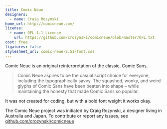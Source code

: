 ```yaml
---
title: Comic Neue
designers:
  - name: Craig Rozynski
home_url: http://comicneue.com/
license:
  - name: OFL-1.1 License
    url: https://github.com/crozynski/comicneue/blob/master/OFL.txt
cost: free
ligatures: false
stylesheet_url: comic-neue-2.51/font.css
---
```


Comic Neue is an original reinterpretation of the classic, Comic Sans.

> Comic Neue aspires to be the casual script choice for everyone, including the typographically savvy. The squashed, wonky, and weird glyphs of Comic Sans have been beaten into shape – while maintaining the honesty that made Comic Sans so popular.

It was not created for coding, but with a bold font weight it works okay.

The Comic Neue project was initiated by Craig Rozynski, a designer living in Australia and Japan. To contribute or report any issues, see [github.com/crozynski/comicneue](https://github.com/crozynski/comicneue)
